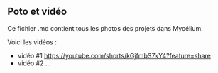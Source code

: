 ## Poto et vidéo

Ce fichier .md contient tous les photos des projets dans Mycélium.

Voici les vidéos :

- vidéo #1 https://youtube.com/shorts/kGjfmbS7kY4?feature=share 
- vidéo #2 ...
